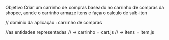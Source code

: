 Objetivo
Criar um carrinho de compras baseado no carrinho de compras da shopee, aonde o carrinho armaze itens e faça o calculo de sub-iten

// dominio da aplicação : carrinho de compras

//as entidades representadas // -> carrinho = cart.js // -> itens = item.js

